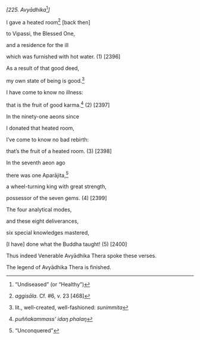 *\[225. Avyādhika*[^1]*\]*

I gave a heated room[^2] \[back then\]

to Vipassi, the Blessed One,

and a residence for the ill

which was furnished with hot water. (1) \[2396\]

As a result of that good deed,

my own state of being is good.[^3]

I have come to know no illness:

that is the fruit of good karma.[^4] (2) \[2397\]

In the ninety-one aeons since

I donated that heated room,

I’ve come to know no bad rebirth:

that’s the fruit of a heated room. (3) \[2398\]

In the seventh aeon ago

there was one Aparājita,[^5]

a wheel-turning king with great strength,

possessor of the seven gems. (4) \[2399\]

The four analytical modes,

and these eight deliverances,

six special knowledges mastered,

\[I have\] done what the Buddha taught! (5) \[2400\]

Thus indeed Venerable Avyādhika Thera spoke these verses.

The legend of Avyādhika Thera is finished.

[^1]: “Undiseased” (or “Healthy”)

[^2]: *aggisāla.* Cf. \#6, v. 23 \[468\]

[^3]: lit., well-created, well-fashioned: *sunimmita*

[^4]: *puññakammass’ idaŋ phalaŋ*

[^5]: “Unconquered”
